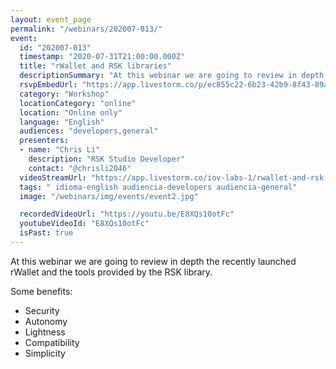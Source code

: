 ```yaml
---
layout: event_page
permalink: "/webinars/202007-013/"
event:
  id: "202007-013"
  timestamp: "2020-07-31T21:00:00.000Z"
  title: "rWallet and RSK libraries"
  descriptionSummary: "At this webinar we are going to review in depth the recently launched rWallet and the tools provided by the RSK library. Some benefits - Se…"
  rsvpEmbedUrl: "https://app.livestorm.co/p/ec855c22-6b23-42b9-8f43-89a6554079cf/form"
  category: "Workshop"
  locationCategory: "online"
  location: "Online only"
  language: "English"
  audiences: "developers,general"
  presenters:
  - name: "Chris Li"
    description: "RSK Studio Developer"
    contact: "@chrisli2046"
  videoStreamUrl: "https://app.livestorm.co/iov-labs-1/rwallet-and-rsk-libraries"
  tags: " idioma-english audiencia-developers audiencia-general"
  image: "/webinars/img/events/event2.jpg"

  recordedVideoUrl: "https://youtu.be/E8XQs10otFc"
  youtubeVideoId: "E8XQs10otFc"
  isPast: true
---
```



At this webinar we are going to review in depth the recently launched rWallet and the tools provided by the RSK library.

Some benefits:
- Security
- Autonomy
- Lightness
- Compatibility
- Simplicity

